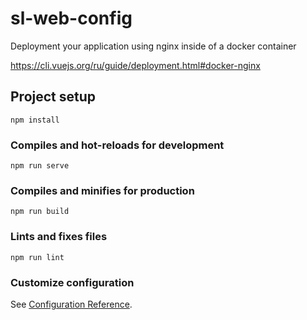 # sl-web-config

Deployment your application using nginx inside of a docker container

https://cli.vuejs.org/ru/guide/deployment.html#docker-nginx

## Project setup
```
npm install
```

### Compiles and hot-reloads for development
```
npm run serve
```

### Compiles and minifies for production
```
npm run build
```

### Lints and fixes files
```
npm run lint
```

### Customize configuration
See [Configuration Reference](https://cli.vuejs.org/config/).
